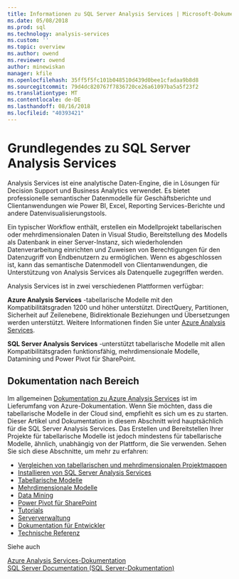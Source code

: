 ```yaml
---
title: Informationen zu SQL Server Analysis Services | Microsoft-Dokumentation
ms.date: 05/08/2018
ms.prod: sql
ms.technology: analysis-services
ms.custom: ''
ms.topic: overview
ms.author: owend
ms.reviewer: owend
author: minewiskan
manager: kfile
ms.openlocfilehash: 35ff5f5fc101b048510d439d0bee1cfadaa9b8d8
ms.sourcegitcommit: 79d4dc820767f7836720ce26a61097ba5a5f23f2
ms.translationtype: MT
ms.contentlocale: de-DE
ms.lasthandoff: 08/16/2018
ms.locfileid: "40393421"
---
```

# <a name="about-sql-server-analysis-services"></a>Grundlegendes zu SQL Server Analysis Services

Analysis Services ist eine analytische Daten-Engine, die in Lösungen für Decision Support und Business Analytics verwendet. Es bietet professionelle semantischer Datenmodelle für Geschäftsberichte und Clientanwendungen wie Power BI, Excel, Reporting Services-Berichte und andere Datenvisualisierungstools.  

Ein typischer Workflow enthält, erstellen ein Modellprojekt tabellarischen oder mehrdimensionalen Daten in Visual Studio, Bereitstellung des Modells als Datenbank in einer Server-Instanz, sich wiederholenden Datenverarbeitung einrichten und Zuweisen von Berechtigungen für den Datenzugriff von Endbenutzern zu ermöglichen. Wenn es abgeschlossen ist, kann das semantische Datenmodell von Clientanwendungen, die Unterstützung von Analysis Services als Datenquelle zugegriffen werden.  

Analysis Services ist in zwei verschiedenen Plattformen verfügbar: 

**Azure Analysis Services** -tabellarische Modelle mit den Kompatibilitätsgraden 1200 und höher unterstützt. DirectQuery, Partitionen, Sicherheit auf Zeilenebene, Bidirektionale Beziehungen und Übersetzungen werden unterstützt. Weitere Informationen finden Sie unter [Azure Analysis Services](https://docs.microsoft.com/azure/analysis-services/).

**SQL Server Analysis Services** -unterstützt tabellarische Modelle mit allen Kompatibilitätsgraden funktionsfähig, mehrdimensionale Modelle, Datamining und Power Pivot für SharePoint.
 
 ## <a name="documentation-by-area"></a>Dokumentation nach Bereich  
Im allgemeinen [Dokumentation zu Azure Analysis Services](https://docs.microsoft.com/azure/analysis-services/) ist im Lieferumfang von Azure-Dokumentation. Wenn Sie möchten, dass die tabellarische Modelle in der Cloud sind, empfiehlt es sich um es zu starten. Dieser Artikel und Dokumentation in diesem Abschnitt wird hauptsächlich für die SQL Server Analysis Services. Das Erstellen und Bereitstellen Ihrer Projekte für tabellarische Modelle ist jedoch mindestens für tabellarische Modelle, ähnlich, unabhängig von der Plattform, die Sie verwenden. Sehen Sie sich diese Abschnitte, um mehr zu erfahren:

   
*  [Vergleichen von tabellarischen und mehrdimensionalen Projektmappen](../analysis-services/comparing-tabular-and-multidimensional-solutions-ssas.md)   
*  [Installieren von SQL Server Analysis Services](../analysis-services/instances/install-windows/install-analysis-services.md)
*  [Tabellarische Modelle](../analysis-services/tabular-models/tabular-models-ssas.md)  
*  [Mehrdimensionale Modelle](../analysis-services/multidimensional-models/multidimensional-models-ssas.md)  
*  [Data Mining](../analysis-services/data-mining/data-mining-ssas.md)  
*  [Power Pivot für SharePoint](../analysis-services/power-pivot-sharepoint/power-pivot-for-sharepoint-ssas.md)  
*  [Tutorials](../analysis-services/analysis-services-tutorials-ssas.md)   
*  [Serververwaltung](../analysis-services/instances/analysis-services-instance-management.md)    
*  [Dokumentation für Entwickler](analysis-services-developer-documentation.md)  
*  [Technische Referenz](../analysis-services/powershell/technical-reference-ssas.md)

Siehe auch

[Azure Analysis Services-Dokumentation](https://docs.microsoft.com/azure/analysis-services/)   
[SQL Server Documentation (SQL Server-Dokumentation)](../sql-server/sql-server-technical-documentation.md)
